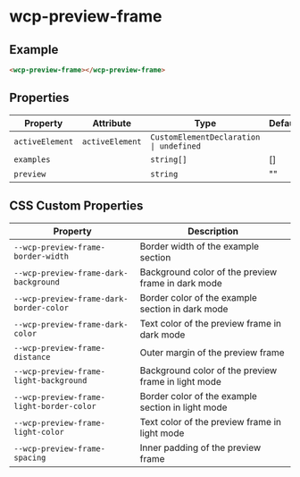 # wcp-preview-frame

## Example

```html
<wcp-preview-frame></wcp-preview-frame>
```

## Properties

| Property        | Attribute       | Type                                    | Default |
|-----------------|-----------------|-----------------------------------------|---------|
| `activeElement` | `activeElement` | `CustomElementDeclaration \| undefined` |         |
| `examples`      |                 | `string[]`                              | []      |
| `preview`       |                 | `string`                                | ""      |

## CSS Custom Properties

| Property                                 | Description                                      |
|------------------------------------------|--------------------------------------------------|
| `--wcp-preview-frame-border-width`       | Border width of the example section              |
| `--wcp-preview-frame-dark-background`    | Background color of the preview frame in dark mode |
| `--wcp-preview-frame-dark-border-color`  | Border color of the example section in dark mode |
| `--wcp-preview-frame-dark-color`         | Text color of the preview frame in dark mode     |
| `--wcp-preview-frame-distance`           | Outer margin of the preview frame                |
| `--wcp-preview-frame-light-background`   | Background color of the preview frame in light mode |
| `--wcp-preview-frame-light-border-color` | Border color of the example section in light mode |
| `--wcp-preview-frame-light-color`        | Text color of the preview frame in light mode    |
| `--wcp-preview-frame-spacing`            | Inner padding of the preview frame               |

